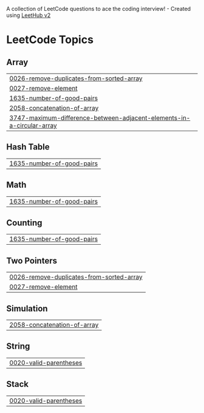 A collection of LeetCode questions to ace the coding interview! - Created using [LeetHub v2](https://github.com/arunbhardwaj/LeetHub-2.0)
<!---LeetCode Topics Start-->
# LeetCode Topics
## Array
|  |
| ------- |
| [0026-remove-duplicates-from-sorted-array](https://github.com/JKhamzaev/leetcode/tree/master/0026-remove-duplicates-from-sorted-array) |
| [0027-remove-element](https://github.com/JKhamzaev/leetcode/tree/master/0027-remove-element) |
| [1635-number-of-good-pairs](https://github.com/JKhamzaev/leetcode/tree/master/1635-number-of-good-pairs) |
| [2058-concatenation-of-array](https://github.com/JKhamzaev/leetcode/tree/master/2058-concatenation-of-array) |
| [3747-maximum-difference-between-adjacent-elements-in-a-circular-array](https://github.com/JKhamzaev/leetcode/tree/master/3747-maximum-difference-between-adjacent-elements-in-a-circular-array) |
## Hash Table
|  |
| ------- |
| [1635-number-of-good-pairs](https://github.com/JKhamzaev/leetcode/tree/master/1635-number-of-good-pairs) |
## Math
|  |
| ------- |
| [1635-number-of-good-pairs](https://github.com/JKhamzaev/leetcode/tree/master/1635-number-of-good-pairs) |
## Counting
|  |
| ------- |
| [1635-number-of-good-pairs](https://github.com/JKhamzaev/leetcode/tree/master/1635-number-of-good-pairs) |
## Two Pointers
|  |
| ------- |
| [0026-remove-duplicates-from-sorted-array](https://github.com/JKhamzaev/leetcode/tree/master/0026-remove-duplicates-from-sorted-array) |
| [0027-remove-element](https://github.com/JKhamzaev/leetcode/tree/master/0027-remove-element) |
## Simulation
|  |
| ------- |
| [2058-concatenation-of-array](https://github.com/JKhamzaev/leetcode/tree/master/2058-concatenation-of-array) |
## String
|  |
| ------- |
| [0020-valid-parentheses](https://github.com/JKhamzaev/leetcode/tree/master/0020-valid-parentheses) |
## Stack
|  |
| ------- |
| [0020-valid-parentheses](https://github.com/JKhamzaev/leetcode/tree/master/0020-valid-parentheses) |
<!---LeetCode Topics End-->